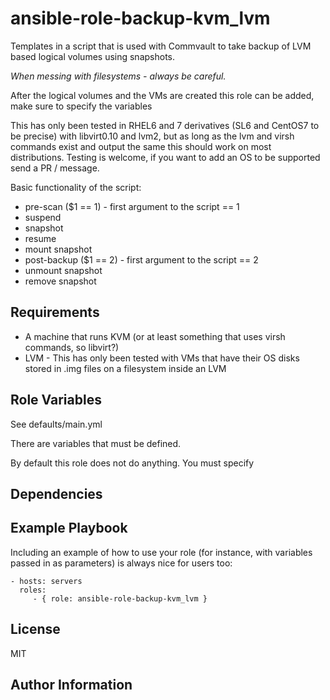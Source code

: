 ansible-role-backup-kvm_lvm
=========

Templates in a script that is used with Commvault to take backup of LVM based logical volumes using snapshots.

*When messing with filesystems - always be careful.*

After the logical volumes and the VMs are created this role can be added, make sure to specify the variables

This has only been tested in RHEL6 and 7 derivatives (SL6 and CentOS7 to be precise) with libvirt0.10 and lvm2, but as long as the lvm and virsh commands exist and output the same this should work on most distributions. Testing is welcome, if you want to add an OS to be supported send a PR / message.

Basic functionality of the script:
 - pre-scan ($1 == 1) - first argument to the script == 1
  - suspend
  - snapshot
  - resume
  - mount snapshot
 - post-backup ($1 == 2) - first argument to the script == 2
  - unmount snapshot
  - remove snapshot

Requirements
------------

 - A machine that runs KVM (or at least something that uses virsh commands, so libvirt?)
 - LVM - This has only been tested with VMs that have their OS disks stored in .img files on a filesystem inside an LVM

Role Variables
--------------

See defaults/main.yml

There are variables that must be defined.

By default this role does not do anything. You must specify

Dependencies
------------


Example Playbook
----------------

Including an example of how to use your role (for instance, with variables passed in as parameters) is always nice for users too:

    - hosts: servers
      roles:
         - { role: ansible-role-backup-kvm_lvm }

License
-------

MIT

Author Information
------------------
